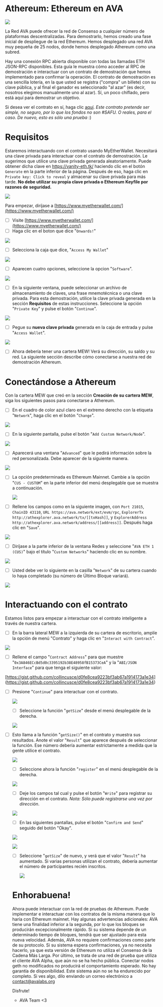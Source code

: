 # Athereum: Ethereum en AVA

![](Untitled-277509de-7383-4113-a34e-768feee3b381.png)

La Red AVA puede ofrecer la red de Consenso a cualquier número de plataformas descentralizadas. 
Para demostrarlo, hemos creado una fase inicial de despliegue de la red Ethereum. 
Hemos desplegado una red AVA muy pequeña de 25 nodos, donde hemos desplegado Athereum como una subred.

Hay una conexión RPC abierta disponible con todas las llamadas ETH JSON-RPC disponibles. 
Esta guía le muestra cómo acceder al RPC de demostración e interactuar con un contrato de demostración 
que hemos implementado para confirmar la operación. El contrato de demostración es una sencilla lotería, 
en la que usted se registra ("compra" un billete) con su clave pública, y al final el ganador es seleccionado "al azar" 
(es decir, nosotros elegimos manualmente uno al azar). Sí, un poco chiflado, pero está aquí para demostrar un objetivo.

Si desea ver el contrato en sí, haga clic [aquí](https://gist.github.com/StephenButtolph/732f30185fd97b026b53837c8f8042b1#file-registry-sol).
*Este contrato pretende ser simple, no seguro, por lo que los fondos no son #SAFU. O reales, para el caso. 
De nuevo, esto es sólo una prueba* :)

# Requisitos

Estaremos interactuando con el contrato usando MyEtherWallet. Necesitará una clave privada para interactuar con el 
contrato de demostración. Le sugerimos que utilice una clave privada generada aleatoriamente. Puede obtener dicha 
clave en https://vanity-eth.tk/ haciendo clic en el botón `Generate` en la parte inferior de la página. 
Después de eso, haga clic en `Private key: Click to reveal` y almacenar su clave privada para más tarde. 
**No debe utilizar su propia clave privada o Ethereum Keyfile por razones de seguridad.**

![](MEW8-17769535-809d-4af2-8881-f70c36cf2e47.png)

Para empezar, diríjase a [https://www.myetherwallet.com/](https://www.myetherwallet.com/)

- [ ]  Visite [https://www.myetherwallet.com/](https://www.myetherwallet.com/)
- [ ]  Haga clic en el boton que dice "`Onwards!`"

![](MEW1-73f1c653-6a38-4858-abd0-5db9fd82a9ab.png)

- [ ]  Selecciona la caja que dice, "`Access My Wallet`"

![](MEW4-5547c34d-0abf-41a4-bbf5-7c7d9c927c2e.png)

- [ ]  Aparecen cuatro opciones, seleccione la opcion "`Software`".

![](MEW5-5a91fa93-0fe4-4257-b6a4-9bb2740b3c28.png)

- [ ]  En la siguiente ventana, puede seleccionar un archivo de almacenamiento de claves, una frase mnemotécnica o una clave privada. 
Para esta demostración, utilice la clave privada generada en la sección **Requisitos** de estas instrucciones. Seleccione la opción 
"`Private Key`" y pulse el botón "`Continue`".

![](MEW6-1490a817-3f84-4218-8eb2-3c71dc9c18eb.png)

- [ ]  Pegue su **nueva clave privada** generada en la caja de entrada y pulse "`Access Wallet`".

![](MEW7-b1f5d26c-9289-4e7f-8c59-f610b46cb8f7.png)

- [ ]  Ahora debería tener una cartera MEW! Verá su dirección, su saldo y su red. La siguiente sección describe cómo 
conectarse a nuestra red de demostración Athereum.

# Conectándose a Athereum

Con la cartera MEW que creó en la sección **Creación de su cartera MEW**, siga los siguientes pasos para conectarse a Athereum.

 -[ ]  En el cuadro de color azul claro en el extremo derecho con la etiqueta "`Network`", haga clic en el botón "`Change`".
 
 ![](MEW9-ca51e026-12e0-4fcd-be2f-c905608e6897.png)

 -[ ]  En la siguiente pantalla, pulse el botón "`Add Custom Network/Node`".
 
 ![](MEW10-9b0206c0-fe90-400e-8d9b-224867079768.png)

- [ ]  Aparecerá una ventana "`Advanced`" que le pedirá información sobre la red personalizada. Debe aparecer de la siguiente manera.

![](MEW11-07c81eb2-dc10-429d-ab60-071cc737f797.png)

- [ ]   La opción predeterminada es Ethereum Mainnet. Cambie a la opción "`CUS - CUSTOM`" en la parte inferior del menú desplegable 
que se muestra a continuación.

    ![](MEW13-75a2752f-b08a-4d70-bbfe-610399fabe28.png)
    
- [ ]  Rellene los campos como en la siguiente imagen, con `Port 21015`, `ChainID 43110`, 
`URL https://ava.network/ext/evm/rpc`, `ExplorerTx http://athexplorer.ava.network/tx/[[txHash]]`, y 
`ExplorerAddress http://athexplorer.ava.network/address/[[address]]`. Después haga clic en "`Save`".

![](MEW13-2-1d3ece70-6d44-4c89-80b6-1214ae9402c7.png)

- [ ]   Diríjase a la parte inferior de la ventana Redes y seleccione "`AVA ETH 1 (CUS)`" 
bajo el título "`Custom Networks`" haciendo clic en su nombre.

![](MEW14-1277dbf0-85f3-4630-a2f6-1d83d784d319.png)

- [ ]   Usted debe ver lo siguiente en la casilla "`Network`" de su cartera cuando lo haya completado (su número de Último Bloque variará).

![](MEW15-5d34a9c1-77eb-4568-93c6-37f175ffa3bc.png)

# Interactuando con el contrato

Estamos listos para empezar a interactuar con el contrato inteligente a través de nuestra cartera.

- [ ]  En la barra lateral MEW a la izquierda de su cartera de escritorio, amplíe la opción de menú "Contrato" y haga clic en "`Interact with Contract`".

![](MEW16-5b4af96e-aad2-4224-ad77-3bca634a1561.png)

- [ ]  Rellene el campo "`Contract Address`" para que muestre "`0x3A846ECcBd5d0c3395192b38E48958fB15373CeA`" y 
la "`ABI/JSON Interface`" para que tenga el siguiente valor:

[https://gist.github.com/collincusce/d0fe8cea9223bf3ab67a1914173a1e34]
(https://gist.github.com/collincusce/d0fe8cea9223bf3ab67a1914173a1e34)

- [ ]  Presione "`Continue`" para interactuar con el contrato.

    ![](MEW17-11bb18f1-f8bb-44cd-b380-c4f0e977c404.png)

    - [ ]  Seleccione la función "`getSize`" desde el menú desplegable de la derecha.

    ![](MEW20-37592c14-9b2b-430e-9951-75582c9941c5.png)

- [ ]  Esto llama a la función "`getSize()`" en el contrato y muestra sus resultados. Anote el valor "`Result`" que aparece después de 
seleccionar la función. Ese número debería aumentar estrictamente a medida que la gente utilice el contrato.

    ![](MEW21-6b8c7954-672b-4aa1-89f0-c6536afde9e2.png)

    - [ ]   Seleccione ahora la función "`register`" en el menú desplegable de la derecha.

    ![](MEW18-69851366-a3ae-47ca-9310-66378b8fa1e7.png)

    - [ ]  Deje los campos tal cual y pulse el botón "`Write`" para registrar su dirección en el contrato. *Nota: Sólo puede registrarse una vez por dirección*.

    ![](MEW19-6c35b1a1-05a6-4b6f-8bc7-3c05047fb7fb.png)

    - [ ]  En las siguientes pantallas, pulse el botón "`Confirm and Send`" seguido del botón "Okay".

    ![](MEW22-8569debd-5fda-45a0-ab0c-9d0cfb17c859.png)

    ![](MEW23-3555fc2d-0224-4abd-9d4e-2dbccd15f2d2.png)

    - [ ]  Seleccione "`getSize`" de nuevo, y verá que el valor "`Result`" ha aumentado. Si varias personas utilizan el contrato, debería aumentar el número de participantes recién inscritos.
    
        ![](MEW24-a41Enjoyf1e27-607d-4bc2-9cf0-576dda219047.png)

    # Enhorabuena!
    
   Ahora puede interactuar con la red de pruebas de Athereum. Puede implementar e interactuar con los contratos 
   de la misma manera que lo haría con Ethereum mainnet. Hay algunas advertencias adicionales: AVA tiene una finalidad 
   inferior a la segunda, por lo que los bloques se producirán excepcionalmente rápido. Si su sistema depende de un 
   determinado tiempo de bloques, tendrá que ser ajustado para esta nueva velocidad. Además, AVA no requiere confirmaciones 
   como parte de su protocolo. Si su sistema espera confirmaciones, ya no necesita hacerlo, ya que esta versión de Ethereum 
   no utiliza el Consenso de la Cadena Más Larga. Por último, se trata de una red de prueba que utiliza el cliente AVA Alpha, 
   que aún no se ha hecho pública. Conectar nodos geth no modificados no producirá el comportamiento esperado. No hay 
   garantía de disponibilidad. Este sistema aún no se ha endurecido por completo. Si ves algo, dilo enviando un 
   correo electrónico a contact@avalabs.org

    Disfrute! 


    - AVA Team <3


    
    
    
    
